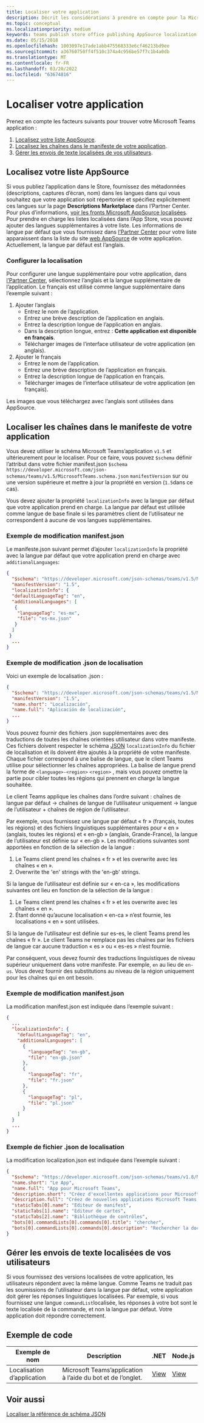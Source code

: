 ```yaml
---
title: Localiser votre application
description: Décrit les considérations à prendre en compte pour la Microsoft Teams application.
ms.topic: conceptual
ms.localizationpriority: medium
keywords: teams publish store office publishing AppSource localization language
ms.date: 05/15/2018
ms.openlocfilehash: 1003097e17ade1abb475568333e6cf46213bd9ee
ms.sourcegitcommit: a36760750ff4f510c374a4c956be57f7c1b4a0db
ms.translationtype: MT
ms.contentlocale: fr-FR
ms.lasthandoff: 03/20/2022
ms.locfileid: "63674816"
---
```

# <a name="localize-your-app"></a>Localiser votre application

Prenez en compte les facteurs suivants pour trouver votre Microsoft Teams application :

1. [Localisez votre liste AppSource](#localize-your-appsource-listing).
1. [Localisez les chaînes dans le manifeste de votre application](#localize-strings-in-your-app-manifest).
1. [Gérer les envois de texte localisées de vos utilisateurs](#handle-localized-text-submissions-from-your-users).

## <a name="localize-your-appsource-listing"></a>Localisez votre liste AppSource

Si vous publiez l’application dans le Store, fournissez des métadonnées (descriptions, captures d’écran, nom) dans les langues dans qui vous souhaitez que votre application soit répertoriée et spécifiez explicitement ces langues sur la page **Descriptions Marketplace** dans l’Partner Center. Pour plus d’informations, [voir les fronts Microsoft AppSource localisées](/office/dev/store/prepare-localized-solutions#localized-microsoft-appsource-fronts). Pour prendre en charge les listes localisées dans l’App Store, vous pouvez ajouter des langues supplémentaires à votre liste. Les informations de langue par défaut que vous fournissez dans [l’Partner Center](/office/dev/store/submit-to-appsource-via-partner-center) pour votre liste apparaissent dans la liste du site [web AppSource](https://appsource.microsoft.com/marketplace/apps?product=office%3Bteams&page=1 "AppSource est un endroit pour tous les besoins de votre équipe. regroupez tous les outils, y compris les conversations, les réunions, les appels, les fichiers et les outils, pour permettre un travail d’équipe plus productif.") de votre application. Actuellement, la langue par défaut est l’anglais.

### <a name="configure-localization"></a>Configurer la localisation

Pour configurer une langue supplémentaire pour votre application, dans [l’Partner Center](/office/dev/store/submit-to-appsource-via-partner-center), sélectionnez l’anglais et la langue supplémentaire de l’application. Le français est utilisé comme langue supplémentaire dans l’exemple suivant :

1. Ajouter l’anglais
    * Entrez le nom de l’application.
    * Entrez une brève description de l’application en anglais.
    * Entrez la description longue de l’application en anglais.
    * Dans la description longue, entrez : **Cette application est disponible en français**.
    * Télécharger images de l’interface utilisateur de votre application (en anglais).
2. Ajouter le français
    * Entrez le nom de l’application.
    * Entrez une brève description de l’application en français.
    * Entrez la description longue de l’application en français.
    * Télécharger images de l’interface utilisateur de votre application (en français).

Les images que vous téléchargez avec l’anglais sont utilisées dans AppSource.

## <a name="localize-strings-in-your-app-manifest"></a>Localiser les chaînes dans le manifeste de votre application

Vous devez utiliser le schéma Microsoft Teams’application `v1.5` et ultérieurement pour le localiser. Pour ce faire, vous pouvez `$schema` définir l’attribut dans votre fichier manifest.json `$schema` `https://developer.microsoft.com/json-schemas/teams/v1.5/MicrosoftTeams.schema.json` `manifestVersion` sur ou une version supérieure et mettre à jour la propriété en version (`1.5`dans ce cas).

Vous devez ajouter la propriété `localizationInfo` avec la langue par défaut que votre application prend en charge. La langue par défaut est utilisée comme langue de base finale si les paramètres client de l’utilisateur ne correspondent à aucune de vos langues supplémentaires.

### <a name="example-manifestjson-change"></a>Exemple de modification manifest.json

Le manifeste.json suivant permet d’ajouter `localizationInfo` la propriété avec la langue par défaut que votre application prend en charge avec `additionalLanguages`:

```json
{
  "$schema": "https://developer.microsoft.com/json-schemas/teams/v1.5/MicrosoftTeams.schema.json",
  "manifestVersion": "1.5",
  "localizationInfo": {
  "defaultLanguageTag": "en",
  "additionalLanguages": [
   {
    "languageTag": "es-mx",
    "file": "es-mx.json"
   }
  ]
 }
  ...
}
```

### <a name="example-localization-json-change"></a>Exemple de modification .json de localisation

Voici un exemple de localisation .json :

```json
{
  "$schema": "https://developer.microsoft.com/json-schemas/teams/v1.5/MicrosoftTeams.Localization.schema.json",
  "manifestVersion": "1.5",
  "name.short": "Localización",
  "name.full": "Aplicación de localización",
  ...
}
```

Vous pouvez fournir des fichiers .json supplémentaires avec des traductions de toutes les chaînes orientées utilisateur dans votre manifeste. Ces fichiers doivent respecter le schéma [JSON](../../resources/schema/localization-schema.md) `localizationInfo` du fichier de localisation et ils doivent être ajoutés à la propriété de votre manifeste. Chaque fichier correspond à une balise de langue, que le client Teams utilise pour sélectionner les chaînes appropriées. La balise de langue prend la forme de `<language>-<region>` `<region>` , mais vous pouvez omettre la partie pour cibler toutes les régions qui prennent en charge la langue souhaitée.

Le client Teams applique les chaînes dans l’ordre suivant : chaînes de langue par défaut -> chaînes de langue de l’utilisateur uniquement -> langue de l’utilisateur + chaînes de région de l’utilisateur.

Par exemple, vous fournissez une langue par défaut « fr » (français, toutes les régions) et des fichiers linguistiques supplémentaires pour « en » (anglais, toutes les régions) et « en-gb » (anglais, Grande-France), la langue de l’utilisateur est définie sur « en-gb ». Les modifications suivantes sont apportées en fonction de la sélection de la langue :

1. Le Teams client prend les chaînes « fr » et les overwrite avec les chaînes « en ».
1. Overwrite the 'en' strings with the 'en-gb' strings.

Si la langue de l’utilisateur est définie sur « en-ca », les modifications suivantes ont lieu en fonction de la sélection de la langue :

1. Le Teams client prend les chaînes « fr » et les overwrite avec les chaînes « en ».
1. Étant donné qu’aucune localisation « en-ca » n’est fournie, les localisations « en » sont utilisées.

Si la langue de l’utilisateur est définie sur es-es, le client Teams prend les chaînes « fr ». Le client Teams ne remplace pas les chaînes par les fichiers de langue car aucune traduction « es » ou « es-es » n’est fournie.

Par conséquent, vous devez fournir des traductions linguistiques de niveau supérieur uniquement dans votre manifeste. Par exemple, `en` au lieu de `en-us`. Vous devez fournir des substitutions au niveau de la région uniquement pour les chaînes qui en ont besoin.

### <a name="example-manifestjson-change"></a>Exemple de modification manifest.json

La modification manifest.json est indiquée dans l’exemple suivant :

```json
{
  ...
  "localizationInfo": {
    "defaultLanguageTag": "en",
    "additionalLanguages": [
      {
        "languageTag": "en-gb",
        "file": "en-gb.json"
      },
      {
        "languageTag": "fr",
        "file": "fr.json"
      },
      {
        "languageTag": "pl",
        "file": "pl.json"
      }
    ]
  }
  ...
}
```

### <a name="example-localization-json-file"></a>Exemple de fichier .json de localisation

 La modification localization.json est indiquée dans l’exemple suivant :

```json
{
  "$schema": "https://developer.microsoft.com/json-schemas/teams/v1.8/MicrosoftTeams.Localization.schema.json",
  "name.short": "Le App",
  "name.full": "App pour Microsoft Teams",
  "description.short": "Créez d'excellentes applications pour Microsoft Teams avec App.",
  "description.full": "Créez de nouvelles applications Microsoft Teams, concevez et prévisualisez des cartes bot, et explorez la documentation avec App.",
  "staticTabs[0].name": "Editeur de manifest",
  "staticTabs[1].name": "Editeur de cartes",
  "staticTabs[2].name": "Bibliothèque de contrôles",
  "bots[0].commandLists[0].commands[0].title": "chercher",
  "bots[0].commandLists[0].commands[0].description": "Rechercher la documentation Teams pertinente"
}
```

## <a name="handle-localized-text-submissions-from-your-users"></a>Gérer les envois de texte localisées de vos utilisateurs

Si vous fournissez des versions localisées de votre application, les utilisateurs répondent avec la même langue. Comme Teams ne traduit pas les soumissions de l’utilisateur dans la langue par défaut, votre application doit gérer les réponses linguistiques localisées. Par exemple, si vous fournissez une langue `commandList`localisée, les réponses à votre bot sont le texte localisée de la commande, et non la langue par défaut. Votre application doit répondre correctement.

## <a name="code-sample"></a>Exemple de code

| Exemple de nom | Description | .NET | Node.js |
|-------------|-------------|------|------|
| Localisation d’application | Microsoft Teams’application à l’aide du bot et de l’onglet. | [View](https://github.com/OfficeDev/Microsoft-Teams-Samples/tree/main/samples/app-localization/csharp) |[View](https://github.com/OfficeDev/Microsoft-Teams-Samples/tree/main/samples/app-localization/nodejs) |

## <a name="see-also"></a>Voir aussi

[Localiser la référence de schéma JSON](~/resources/schema/localization-schema.md)
